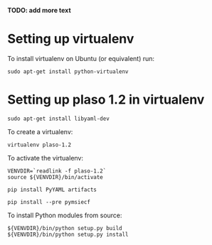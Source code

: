 **TODO: add more text**

# Setting up virtualenv
To install virtualenv on Ubuntu (or equivalent) run:
```
sudo apt-get install python-virtualenv
```

# Setting up plaso 1.2 in virtualenv
```
sudo apt-get install libyaml-dev
```

To create a virtualenv:
```
virtualenv plaso-1.2
```

To activate the virtualenv:
```
VENVDIR=`readlink -f plaso-1.2`
source ${VENVDIR}/bin/activate
```

```
pip install PyYAML artifacts
```

```
pip install --pre pymsiecf
```

To install Python modules from source:
```
${VENVDIR}/bin/python setup.py build
${VENVDIR}/bin/python setup.py install
```